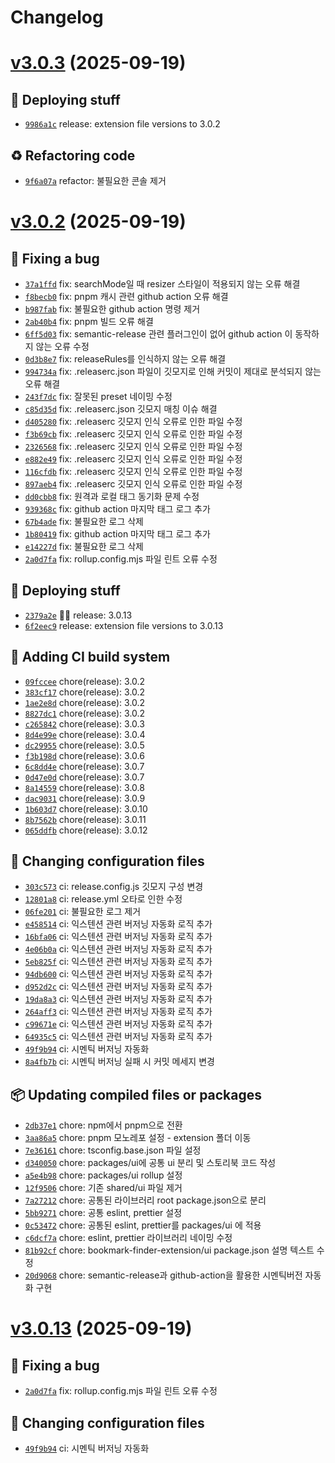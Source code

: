 # Changelog

# [v3.0.3](https://github.com/turtle601/bookmark-finder-extension/compare/v3.0.2...v3.0.3) (2025-09-19)

## 🚀 Deploying stuff
- [`9986a1c`](https://github.com/turtle601/bookmark-finder-extension/commit/9986a1c)
 release: extension file versions to 3.0.2

## ♻️ Refactoring code
- [`9f6a07a`](https://github.com/turtle601/bookmark-finder-extension/commit/9f6a07a)
 refactor: 불필요한 콘솔 제거

# [v3.0.2](https://github.com/turtle601/bookmark-finder-extension/compare/v3.0.1...v3.0.2) (2025-09-19)

## 🐛 Fixing a bug
- [`37a1ffd`](https://github.com/turtle601/bookmark-finder-extension/commit/37a1ffd)
 fix: searchMode일 때 resizer 스타일이 적용되지 않는 오류 해결
- [`f8becb0`](https://github.com/turtle601/bookmark-finder-extension/commit/f8becb0)
 fix: pnpm 캐시 관련 github action 오류 해결
- [`b987fab`](https://github.com/turtle601/bookmark-finder-extension/commit/b987fab)
 fix: 불필요한 github action 명령 제거
- [`2ab40b4`](https://github.com/turtle601/bookmark-finder-extension/commit/2ab40b4)
 fix: pnpm 빌드 오류 해결
- [`6ff5d03`](https://github.com/turtle601/bookmark-finder-extension/commit/6ff5d03)
 fix: semantic-release 관련 플러그인이 없어 github action 이 동작하지 않는 오류 수정
- [`0d3b8e7`](https://github.com/turtle601/bookmark-finder-extension/commit/0d3b8e7)
 fix: releaseRules를 인식하지 않는 오류 해결
- [`994734a`](https://github.com/turtle601/bookmark-finder-extension/commit/994734a)
 fix: .releaserc.json 파일이 깃모지로 인해 커밋이 제대로 분석되지 않는 오류 해결
- [`243f7dc`](https://github.com/turtle601/bookmark-finder-extension/commit/243f7dc)
 fix: 잘못된 preset 네이밍 수정
- [`c85d35d`](https://github.com/turtle601/bookmark-finder-extension/commit/c85d35d)
 fix: .releaserc.json 깃모지 매칭 이슈 해결
- [`d405280`](https://github.com/turtle601/bookmark-finder-extension/commit/d405280)
 fix: .releaserc 깃모지 인식 오류로 인한 파일 수정
- [`f3b69cb`](https://github.com/turtle601/bookmark-finder-extension/commit/f3b69cb)
 fix: .releaserc 깃모지 인식 오류로 인한 파일 수정
- [`2326568`](https://github.com/turtle601/bookmark-finder-extension/commit/2326568)
 fix: .releaserc 깃모지 인식 오류로 인한 파일 수정
- [`e882e49`](https://github.com/turtle601/bookmark-finder-extension/commit/e882e49)
 fix: .releaserc 깃모지 인식 오류로 인한 파일 수정
- [`116cfdb`](https://github.com/turtle601/bookmark-finder-extension/commit/116cfdb)
 fix: .releaserc 깃모지 인식 오류로 인한 파일 수정
- [`897aeb4`](https://github.com/turtle601/bookmark-finder-extension/commit/897aeb4)
 fix: .releaserc 깃모지 인식 오류로 인한 파일 수정
- [`dd0cbb8`](https://github.com/turtle601/bookmark-finder-extension/commit/dd0cbb8)
  fix: 원격과 로컬 태그 동기화 문제 수정
- [`939368c`](https://github.com/turtle601/bookmark-finder-extension/commit/939368c)
 fix: github action 마지막 태그 로그 추가
- [`67b4ade`](https://github.com/turtle601/bookmark-finder-extension/commit/67b4ade)
 fix: 불필요한 로그 삭제
- [`1b80419`](https://github.com/turtle601/bookmark-finder-extension/commit/1b80419)
 fix: github action 마지막 태그 로그 추가
- [`e14227d`](https://github.com/turtle601/bookmark-finder-extension/commit/e14227d)
 fix: 불필요한 로그 삭제
- [`2a0d7fa`](https://github.com/turtle601/bookmark-finder-extension/commit/2a0d7fa)
 fix: rollup.config.mjs 파일 린트 오류 수정

## 🚀 Deploying stuff
- [`2379a2e`](https://github.com/turtle601/bookmark-finder-extension/commit/2379a2e)
 👷‍♂️ release: 3.0.13
- [`6f2eec9`](https://github.com/turtle601/bookmark-finder-extension/commit/6f2eec9)
 release: extension file versions to 3.0.13

## 👷 Adding CI build system
- [`09fccee`](https://github.com/turtle601/bookmark-finder-extension/commit/09fccee)
 chore(release): 3.0.2
- [`383cf17`](https://github.com/turtle601/bookmark-finder-extension/commit/383cf17)
 chore(release): 3.0.2
- [`1ae2e8d`](https://github.com/turtle601/bookmark-finder-extension/commit/1ae2e8d)
 chore(release): 3.0.2
- [`8827dc1`](https://github.com/turtle601/bookmark-finder-extension/commit/8827dc1)
 chore(release): 3.0.2
- [`c265842`](https://github.com/turtle601/bookmark-finder-extension/commit/c265842)
 chore(release): 3.0.3
- [`8d4e99e`](https://github.com/turtle601/bookmark-finder-extension/commit/8d4e99e)
 chore(release): 3.0.4
- [`dc29955`](https://github.com/turtle601/bookmark-finder-extension/commit/dc29955)
 chore(release): 3.0.5
- [`f3b198d`](https://github.com/turtle601/bookmark-finder-extension/commit/f3b198d)
 chore(release): 3.0.6
- [`6c8dd4e`](https://github.com/turtle601/bookmark-finder-extension/commit/6c8dd4e)
 chore(release): 3.0.7
- [`0d47e0d`](https://github.com/turtle601/bookmark-finder-extension/commit/0d47e0d)
 chore(release): 3.0.7
- [`8a14559`](https://github.com/turtle601/bookmark-finder-extension/commit/8a14559)
 chore(release): 3.0.8
- [`dac9031`](https://github.com/turtle601/bookmark-finder-extension/commit/dac9031)
 chore(release): 3.0.9
- [`1b603d7`](https://github.com/turtle601/bookmark-finder-extension/commit/1b603d7)
 chore(release): 3.0.10
- [`8b7562b`](https://github.com/turtle601/bookmark-finder-extension/commit/8b7562b)
 chore(release): 3.0.11
- [`065ddfb`](https://github.com/turtle601/bookmark-finder-extension/commit/065ddfb)
 chore(release): 3.0.12

## 🔧 Changing configuration files
- [`303c573`](https://github.com/turtle601/bookmark-finder-extension/commit/303c573)
 ci: release.config.js 깃모지 구성 변경
- [`12801a8`](https://github.com/turtle601/bookmark-finder-extension/commit/12801a8)
 ci: release.yml 오타로 인한 수정
- [`06fe201`](https://github.com/turtle601/bookmark-finder-extension/commit/06fe201)
 ci: 불필요한 로그 제거
- [`e458514`](https://github.com/turtle601/bookmark-finder-extension/commit/e458514)
 ci: 익스텐션 관련 버저닝 자동화 로직 추가
- [`16bfa06`](https://github.com/turtle601/bookmark-finder-extension/commit/16bfa06)
 ci: 익스텐션 관련 버저닝 자동화 로직 추가
- [`4e06b0a`](https://github.com/turtle601/bookmark-finder-extension/commit/4e06b0a)
 ci: 익스텐션 관련 버저닝 자동화 로직 추가
- [`5eb825f`](https://github.com/turtle601/bookmark-finder-extension/commit/5eb825f)
 ci: 익스텐션 관련 버저닝 자동화 로직 추가
- [`94db600`](https://github.com/turtle601/bookmark-finder-extension/commit/94db600)
 ci: 익스텐션 관련 버저닝 자동화 로직 추가
- [`d952d2c`](https://github.com/turtle601/bookmark-finder-extension/commit/d952d2c)
 ci: 익스텐션 관련 버저닝 자동화 로직 추가
- [`19da8a3`](https://github.com/turtle601/bookmark-finder-extension/commit/19da8a3)
 ci: 익스텐션 관련 버저닝 자동화 로직 추가
- [`264aff3`](https://github.com/turtle601/bookmark-finder-extension/commit/264aff3)
 ci: 익스텐션 관련 버저닝 자동화 로직 추가
- [`c99671e`](https://github.com/turtle601/bookmark-finder-extension/commit/c99671e)
 ci: 익스텐션 관련 버저닝 자동화 로직 추가
- [`64935c5`](https://github.com/turtle601/bookmark-finder-extension/commit/64935c5)
 ci: 익스텐션 관련 버저닝 자동화 로직 추가
- [`49f9b94`](https://github.com/turtle601/bookmark-finder-extension/commit/49f9b94)
 ci: 시멘틱 버저닝 자동화
- [`8a4fb7b`](https://github.com/turtle601/bookmark-finder-extension/commit/8a4fb7b)
 ci: 시멘틱 버저닝 실패 시 커밋 메세지 변경

## 📦 Updating compiled files or packages
- [`2db37e1`](https://github.com/turtle601/bookmark-finder-extension/commit/2db37e1)
 chore: npm에서 pnpm으로 전환
- [`3aa86a5`](https://github.com/turtle601/bookmark-finder-extension/commit/3aa86a5)
 chore: pnpm 모노레포 설정 - extension 폴더 이동
- [`7e36161`](https://github.com/turtle601/bookmark-finder-extension/commit/7e36161)
 chore: tsconfig.base.json 파일 설정
- [`d340050`](https://github.com/turtle601/bookmark-finder-extension/commit/d340050)
 chore: packages/ui에 공통 ui 분리 및 스토리북 코드 작성
- [`a5e4b98`](https://github.com/turtle601/bookmark-finder-extension/commit/a5e4b98)
 chore: packages/ui rollup 설정
- [`12f9506`](https://github.com/turtle601/bookmark-finder-extension/commit/12f9506)
 chore: 기존 shared/ui 파일 제거
- [`7a27212`](https://github.com/turtle601/bookmark-finder-extension/commit/7a27212)
 chore: 공통된 라이브러리 root package.json으로 분리
- [`5bb9271`](https://github.com/turtle601/bookmark-finder-extension/commit/5bb9271)
 chore: 공통 eslint, prettier 설정
- [`0c53472`](https://github.com/turtle601/bookmark-finder-extension/commit/0c53472)
 chore: 공통된 eslint, prettier를 packages/ui 에 적용
- [`c6dcf7a`](https://github.com/turtle601/bookmark-finder-extension/commit/c6dcf7a)
 chore: eslint, prettier 라이브러리 네이밍 수정
- [`81b92cf`](https://github.com/turtle601/bookmark-finder-extension/commit/81b92cf)
 chore: bookmark-finder-extension/ui package.json 설명 텍스트 수정
- [`20d9068`](https://github.com/turtle601/bookmark-finder-extension/commit/20d9068)
 chore: semantic-release과 github-action을 활용한 시멘틱버전 자동화 구현

# [v3.0.13](https://github.com/turtle601/bookmark-finder-extension/compare/v3.0.12...v3.0.13) (2025-09-19)

## 🐛 Fixing a bug
- [`2a0d7fa`](https://github.com/turtle601/bookmark-finder-extension/commit/2a0d7fa)
 fix: rollup.config.mjs 파일 린트 오류 수정

## 🔧 Changing configuration files
- [`49f9b94`](https://github.com/turtle601/bookmark-finder-extension/commit/49f9b94)
 ci: 시멘틱 버저닝 자동화
